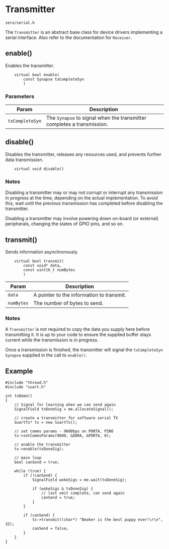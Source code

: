 # Transmitter
```zero/serial.h```

The ```Transmitter``` is an abstract base class for device drivers implementing a serial interface. Also refer to the documentation for ```Receiver```.

## enable()
Enables the transmitter.
```
    virtual bool enable(
        const Synapse txCompleteSyn
        )
```

### Parameters
|Param|Description|
|-----|-----------|
|```txCompleteSyn```|The ```Synapse``` to signal when the transmitter completes a transmission.|

## disable()
Disables the transmitter, releases any resources used, and prevents further data transmission.
```
    virtual void disable()
```
### Notes
Disabling a transmitter may or may not corrupt or interrupt any transmission in progress at the time, depending on the actual implementation. To avoid this, wait until the previous transmission has completed before disabling the transmitter.

Disabling a transmitter may involve powering down on-board (or external) peripherals, changing the states of GPIO pins, and so on.

## transmit()
Sends information asynchronously.
```
    virtual bool transmit(
        const void* data,
        const uint16_t numBytes
        )
```
|Param|Description|
|-----|-----------|
|```data```|A pointer to the information to transmit.|
|```numBytes```|The number of bytes to send.|
### Notes
A ```Transmitter``` is not required to copy the data you supply here before transmitting it. It is up to your code to ensure the supplied buffer stays current while the transmission is in progress.

Once a transmission is finished, the transmitter will signal the ```txCompleteSyn``` ```Synapse``` supplied in the call to ```enable()```.

## Example
```
#include "thread.h"
#include "suart.h"

int txDemo()
{
    // Signal for learning when we can send again
    SignalField txDoneSig = me.allocateSignal();

    // create a transmitter for software serial TX
    SuartTx* tx = new SuartTx();

    // set comms params - 9600bps on PORTA, PIN0
    tx->setCommsParams(9600, &DDRA, &PORTA, 0);

    // enable the transmitter
    tx->enable(txDoneSig);

    // main loop
    bool canSend = true;

    while (true) {
        if (!canSend) {
            SignalField wokeSigs = me.wait(txDoneSig);
        
            if (wokeSigs & txDoneSig) {
                // last xmit complete, can send again
                canSend = true;
            }
        }

        if (canSend) {
            tx->transmit((char*) "Beaker is the best puppy ever!\r\n", 32);
            canSend = false;
        }
    }
}
```